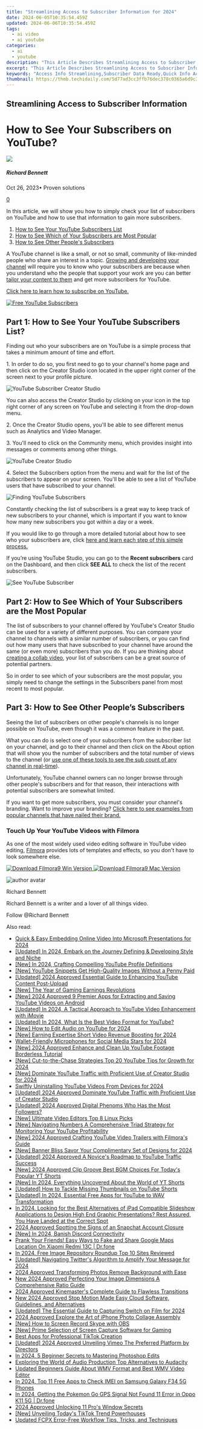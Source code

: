 ```yaml
---
title: "Streamlining Access to Subscriber Information for 2024"
date: 2024-06-05T10:35:54.459Z
updated: 2024-06-06T10:35:54.459Z
tags:
  - ai video
  - ai youtube
categories:
  - ai
  - youtube
description: "This Article Describes Streamlining Access to Subscriber Information for 2024"
excerpt: "This Article Describes Streamlining Access to Subscriber Information for 2024"
keywords: "Access Info Streamlining,Subscriber Data Ready,Quick Info Access,Unified Subscriber Info,Streamlined Subinfo,Easy Subinfo Retrieval,Fast SubInfo Availability"
thumbnail: https://thmb.techidaily.com/5d77ad3cc3ffb76dec378c0365a6d9c3d6e615b3b95a196e8f26206ebb83676d.jpg
---
```


## Streamlining Access to Subscriber Information

# How to See Your Subscribers on YouTube?

![](https://images.wondershare.com/filmora/article-images/richard-bennett.jpg)

##### Richard Bennett

 Oct 26, 2023• Proven solutions

[0](#commentsBoxSeoTemplate)

In this article, we will show you how to simply check your list of subscribers on YouTube and how to use that information to gain more subscribers.

1. [How to See Your YouTube Subscribers List](#how)
2. [How to See Which of Your Subscribers are Most Popular](#popular)
3. [How to See Other People's Subscribers](#others)

A YouTube channel is like a small, or not so small, community of like-minded people who share an interest in a topic. [Growing and developing your channel](https://www.filmora.io/community-blog/24-smart-ways-that-actually-work---how-to-grow-309.html) will require you to know who your subscribers are because when you understand who the people that support your work are you can better [tailor your content to them](https://www.filmora.io/community-blog/understanding-youtube-analytics-%E2%80%93-take-charge-of-your-channel%21-286.html) and get more subscribers for YouTube.

[Click here to learn how to subscribe on YouTube.](https://www.filmora.io/community-blog/how-to-subscribe-on-youtube-for-ios-android-or-browser-313.html)

[![Free YouTube Subscribers](https://images.wondershare.com/filmora/article-images/free-youtube-subscribers.jpg)](https://www.filmora.io/free-youtube-subscribers?utm%5Fsource=blog&utm%5Fcampaign=get%5Fsubs%5Fevergreen&utm%5Fcontent=blog%201)

## Part 1: How to See Your YouTube Subscribers List?

Finding out who your subscribers are on YouTube is a simple process that takes a minimum amount of time and effort.

1\. In order to do so, you first need to go to your channel's home page and then click on the Creator Studio icon located in the upper right corner of the screen next to your profile picture.

![YouTube Subscriber Creator Studio](https://images.wondershare.com/filmora/article-images/see-youtube-subscriber-create-studio.jpg)

You can also access the Creator Studio by clicking on your icon in the top right corner of any screen on YouTube and selecting it from the drop-down menu.

2\. Once the Creator Studio opens, you'll be able to see different menus such as Analytics and Video Manager.

3\. You'll need to click on the Community menu, which provides insight into messages or comments among other things.

![YouTube Creator Studio](https://images.wondershare.com/filmora/article-images/see-youtube-subscriber-community-create-studio.jpg)

4\. Select the Subscribers option from the menu and wait for the list of the subscribers to appear on your screen. You'll be able to see a list of YouTube users that have subscribed to your channel.

![Finding YouTube Subscribers ](https://images.wondershare.com/filmora/article-images/check-youtube-subscriber-in-community.jpg)

Constantly checking the list of subscribers is a great way to keep track of new subscribers to your channel, which is important if you want to know how many new subscribers you got within a day or a week.

If you would like to go through a more detailed tutorial about how to see who your subscribers are, click [here and learn each step of this simple process.](https://www.youtube.com/watch?v=MKndwFejMow)

If you’re using YouTube Studio, you can go to the **Recent subscribers** card on the Dashboard, and then click **SEE ALL** to check the list of the recent subscribers.

![ See YouTube Subscriber](https://images.wondershare.com/filmora/article-images/check-youtube-subscriber-in-youtube-studio.jpg)

## Part 2: How to See Which of Your Subscribers are the Most Popular

The list of subscribers to your channel offered by YouTube's Creator Studio can be used for a variety of different purposes. You can compare your channel to channels with a similar number of subscribers, or you can find out how many users that have subscribed to your channel have around the same (or even more) subscribers than you do. If you are thinking about [creating a collab video](https://www.filmora.io/community-blog/how-to-make-collab-videos-and-grow-your-channel-206.html), your list of subscribers can be a great source of potential partners.

So in order to see which of your subscribers are the most popular, you simply need to change the settings in the Subscribers panel from most recent to most popular.

## Part 3: How to See Other People’s Subscribers

Seeing the list of subscribers on other people's channels is no longer possible on YouTube, even though it was a common feature in the past.

What you can do is select one of your subscribers from the subscriber list on your channel, and go to their channel and then click on the About option that will show you the number of subscribers and the total number of views to the channel (or [use one of these tools to see the sub count of any channel in real-time](https://tools.techidaily.com/wondershare/filmora/download/)).

Unfortunately, YouTube channel owners can no longer browse through other people's subscribers and for that reason, their interactions with potential subscribers are somewhat limited.

If you want to get more subscribers, you must consider your channel's branding. Want to improve your branding? [Click here to see examples from popular channels that have nailed their brand.](https://www.filmora.io/community-blog/how-to-brand-your-youtube-channel-to-get-more-subscribers-411.html)

### Touch Up Your YouTube Videos with Filmora

As one of the most widely used video editing software in YouTube video editing, [Filmora](https://tools.techidaily.com/wondershare/filmora/download/) provides lots of templates and effects, so you don't have to look somewhere else.

[![Download Filmora9 Win Version](https://images.wondershare.com/filmora/guide/download-btn-win.jpg) ](https://tools.techidaily.com/wondershare/filmora/download/) [![Download Filmora9 Mac Version](https://images.wondershare.com/filmora/guide/download-btn-mac.jpg) ](https://tools.techidaily.com/wondershare/filmora/download/)

![author avatar](https://images.wondershare.com/filmora/article-images/richard-bennett.jpg)

Richard Bennett

Richard Bennett is a writer and a lover of all things video.

Follow @Richard Bennett

<span class="atpl-alsoreadstyle">Also read:</span>
<div><ul>
<li><a href="https://facebook-video-footage.techidaily.com/quick-and-easy-embedding-online-video-into-microsoft-presentations-for-2024/"><u>Quick & Easy  Embedding Online Video Into Microsoft Presentations for 2024</u></a></li>
<li><a href="https://facebook-video-footage.techidaily.com/updated-in-2024-embark-on-the-journey-defining-and-developing-style-and-niche/"><u>[Updated] In 2024, Embark on the Journey  Defining & Developing Style and Niche</u></a></li>
<li><a href="https://facebook-video-footage.techidaily.com/new-in-2024-crafting-compelling-youtube-profile-definitions/"><u>[New] In 2024, Crafting Compelling YouTube Profile Definitions</u></a></li>
<li><a href="https://facebook-video-footage.techidaily.com/new-youtube-snippets-get-high-quality-images-without-a-penny-paid/"><u>[New] YouTube Snippets  Get High-Quality Images Without a Penny Paid</u></a></li>
<li><a href="https://facebook-video-footage.techidaily.com/updated-2024-approved-essential-guide-to-enhancing-youtube-content-post-upload/"><u>[Updated] 2024 Approved  Essential Guide to Enhancing YouTube Content Post-Upload</u></a></li>
<li><a href="https://facebook-video-footage.techidaily.com/new-the-year-of-gaming-earnings-revolutions/"><u>[New] The Year of Gaming  Earnings Revolutions</u></a></li>
<li><a href="https://facebook-video-footage.techidaily.com/new-2024-approved-9-premier-apps-for-extracting-and-saving-youtube-videos-on-android/"><u>[New] 2024 Approved  9 Premier Apps for Extracting and Saving YouTube Videos on Android</u></a></li>
<li><a href="https://facebook-video-footage.techidaily.com/updated-in-2024-a-tactical-approach-to-youtube-video-enhancement-with-imovie/"><u>[Updated] In 2024, A Tactical Approach to YouTube Video Enhancement with iMovie</u></a></li>
<li><a href="https://facebook-video-footage.techidaily.com/updated-in-2024-what-is-the-best-video-format-for-youtube/"><u>[Updated] In 2024, What Is the Best Video Format for YouTube?</u></a></li>
<li><a href="https://facebook-video-footage.techidaily.com/new-how-to-edit-audio-on-youtube-for-2024/"><u>[New] How to Edit Audio on YouTube for 2024</u></a></li>
<li><a href="https://facebook-video-footage.techidaily.com/new-earning-expertise-short-video-revenue-boosting-for-2024/"><u>[New] Earning Expertise  Short Video Revenue Boosting for 2024</u></a></li>
<li><a href="https://facebook-video-footage.techidaily.com/wallet-friendly-microphones-for-social-media-stars-for-2024/"><u>Wallet-Friendly Microphones for Social Media Stars for 2024</u></a></li>
<li><a href="https://facebook-video-footage.techidaily.com/new-2024-approved-enhance-and-clean-up-youtube-footage-borderless-tutorial/"><u>[New] 2024 Approved  Enhance and Clean Up YouTube Footage  Borderless Tutorial</u></a></li>
<li><a href="https://facebook-video-footage.techidaily.com/new-cut-to-the-chase-strategies-top-20-youtube-tips-for-growth-for-2024/"><u>[New] Cut-to-the-Chase Strategies  Top 20 YouTube Tips for Growth for 2024</u></a></li>
<li><a href="https://facebook-video-footage.techidaily.com/new-dominate-youtube-traffic-with-proficient-use-of-creator-studio-for-2024/"><u>[New] Dominate YouTube Traffic with Proficient Use of Creator Studio for 2024</u></a></li>
<li><a href="https://facebook-video-footage.techidaily.com/swiftly-uninstalling-youtube-videos-from-devices-for-2024/"><u>Swiftly Uninstalling YouTube Videos From Devices for 2024</u></a></li>
<li><a href="https://facebook-video-footage.techidaily.com/updated-2024-approved-dominate-youtube-traffic-with-proficient-use-of-creator-studio/"><u>[Updated] 2024 Approved  Dominate YouTube Traffic with Proficient Use of Creator Studio</u></a></li>
<li><a href="https://facebook-video-footage.techidaily.com/updated-2024-approved-digital-phenoms-who-has-the-most-followers/"><u>[Updated] 2024 Approved  Digital Phenoms  Who Has the Most Followers?</u></a></li>
<li><a href="https://facebook-video-footage.techidaily.com/new-ultimate-video-editors-top-8-linux-picks/"><u>[New] Ultimate Video Editors  Top 8 Linux Picks</u></a></li>
<li><a href="https://facebook-video-footage.techidaily.com/new-navigating-numbers-a-comprehensive-triad-strategy-for-monitoring-your-youtube-profitability/"><u>[New] Navigating Numbers  A Comprehensive Triad Strategy for Monitoring Your YouTube Profitability</u></a></li>
<li><a href="https://facebook-video-footage.techidaily.com/new-2024-approved-crafting-youtube-video-trailers-with-filmoras-guide/"><u>[New] 2024 Approved  Crafting YouTube Video Trailers with Filmora's Guide</u></a></li>
<li><a href="https://facebook-video-footage.techidaily.com/new-banner-bliss-savor-your-complimentary-set-of-designs-for-2024/"><u>[New] Banner Bliss  Savor Your Complimentary Set of Designs for 2024</u></a></li>
<li><a href="https://facebook-video-footage.techidaily.com/updated-2024-approved-a-novices-roadmap-to-youtube-traffic-success/"><u>[Updated] 2024 Approved  A Novice's Roadmap to YouTube Traffic Success</u></a></li>
<li><a href="https://facebook-video-footage.techidaily.com/new-2024-approved-clip-groove-best-bgm-choices-for-todays-popular-yt-shorts/"><u>[New] 2024 Approved  Clip Groove  Best BGM Choices For Today's Popular YT Shorts</u></a></li>
<li><a href="https://facebook-video-footage.techidaily.com/new-in-2024-everything-uncovered-about-the-world-of-yt-shorts/"><u>[New] In 2024, Everything Uncovered About the World of YT Shorts</u></a></li>
<li><a href="https://facebook-video-footage.techidaily.com/updated-how-to-tackle-missing-thumbnails-on-youtube-shorts/"><u>[Updated] How to Tackle Missing Thumbnails on YouTube Shorts</u></a></li>
<li><a href="https://facebook-video-footage.techidaily.com/updated-in-2024-essential-free-apps-for-youtube-to-wav-transformation/"><u>[Updated] In 2024, Essential Free Apps for YouTube to WAV Transformation</u></a></li>
<li><a href="https://ai-editing-video.techidaily.com/in-2024-looking-for-the-best-alternatives-of-ipad-compatible-slideshow-applications-to-design-high-end-graphic-presentations-rest-assured-you-have-landed-at/"><u>In 2024, Looking for the Best Alternatives of iPad Compatible Slideshow Applications to Design High End Graphic Presentations? Rest Assured, You Have Landed at the Correct Spot</u></a></li>
<li><a href="https://snapchat-videos.techidaily.com/2024-approved-spotting-the-signs-of-an-snapchat-account-closure/"><u>2024 Approved  Spotting the Signs of an Snapchat Account Closure</u></a></li>
<li><a href="https://discord-videos.techidaily.com/new-in-2024-banish-discord-connectivity/"><u>[New] In 2024, Banish Discord Connectivity</u></a></li>
<li><a href="https://fake-location.techidaily.com/prank-your-friends-easy-ways-to-fake-and-share-google-maps-location-on-xiaomi-redmi-13c-drfone-by-drfone-virtual-android/"><u>Prank Your Friends! Easy Ways to Fake and Share Google Maps Location On Xiaomi Redmi 13C | Dr.fone</u></a></li>
<li><a href="https://some-knowledge.techidaily.com/in-2024-free-image-repository-roundup-top-10-sites-reviewed/"><u>In 2024, Free Image Repository Roundup  Top 10 Sites Reviewed</u></a></li>
<li><a href="https://twitter-videos.techidaily.com/updated-navigating-twitters-algorithm-to-amplify-your-message-for-2024/"><u>[Updated] Navigating Twitter's Algorithm to Amplify Your Message for 2024</u></a></li>
<li><a href="https://some-skills.techidaily.com/2024-approved-transforming-photos-remove-background-with-ease/"><u>2024 Approved  Transforming Photos  Remove Background with Ease</u></a></li>
<li><a href="https://ai-video-apps.techidaily.com/new-2024-approved-perfecting-your-image-dimensions-a-comprehensive-ratio-guide/"><u>New 2024 Approved Perfecting Your Image Dimensions A Comprehensive Ratio Guide</u></a></li>
<li><a href="https://extra-guidance.techidaily.com/2024-approved-kinemasters-complete-guide-to-flawless-transitions/"><u>2024 Approved  Kinemaster's Complete Guide to Flawless Transitions</u></a></li>
<li><a href="https://ai-video-tools.techidaily.com/new-2024-approved-stop-motion-made-easy-cloud-software-guidelines-and-alternatives/"><u>New 2024 Approved Stop Motion Made Easy Cloud Software, Guidelines, and Alternatives</u></a></li>
<li><a href="https://screen-activity-recording.techidaily.com/updated-the-essential-guide-to-capturing-switch-on-film-for-2024/"><u>[Updated] The Essential Guide to Capturing Switch on Film for 2024</u></a></li>
<li><a href="https://some-techniques.techidaily.com/2024-approved-explore-the-art-of-iphone-photo-collage-assembly/"><u>2024 Approved  Explore the Art of iPhone Photo Collage Assembly</u></a></li>
<li><a href="https://screen-activity-recording.techidaily.com/new-how-to-screen-record-skype-with-obs/"><u>[New] How to Screen Record Skype with OBS</u></a></li>
<li><a href="https://youtube-help.techidaily.com/new-prime-selection-of-screen-capture-software-for-gaming/"><u>[New] Prime Selection of Screen Capture Software for Gaming</u></a></li>
<li><a href="https://tiktok-clips.techidaily.com/best-apps-for-professional-tiktok-creation/"><u>Best Apps for Professional TikTok Creation</u></a></li>
<li><a href="https://vimeo-videos.techidaily.com/updated-2024-approved-unveiling-vimeo-the-preferred-platform-by-directors/"><u>[Updated] 2024 Approved  Unveiling Vimeo  The Preferred Platform by Directors</u></a></li>
<li><a href="https://extra-lessons.techidaily.com/in-2024-5-beginner-secrets-to-mastering-photoshop-edits/"><u>In 2024, 5 Beginner Secrets to Mastering Photoshop Edits</u></a></li>
<li><a href="https://sound-tweaking.techidaily.com/exploring-the-world-of-audio-production-top-alternatives-to-audacity/"><u>Exploring the World of Audio Production Top Alternatives to Audacity</u></a></li>
<li><a href="https://ai-editing-video.techidaily.com/updated-beginners-guide-about-wmv-format-and-best-wmv-video-editor/"><u>Updated Beginners Guide About WMV Format and Best WMV Video Editor</u></a></li>
<li><a href="https://sim-unlock.techidaily.com/in-2024-top-11-free-apps-to-check-imei-on-samsung-galaxy-f34-5g-phones-by-drfone-android/"><u>In 2024, Top 11 Free Apps to Check IMEI on Samsung Galaxy F34 5G Phones</u></a></li>
<li><a href="https://android-location.techidaily.com/in-2024-getting-the-pokemon-go-gps-signal-not-found-11-error-in-oppo-k11-5g-drfone-by-drfone-virtual/"><u>In 2024, Getting the Pokemon Go GPS Signal Not Found 11 Error in Oppo K11 5G | Dr.fone</u></a></li>
<li><a href="https://some-approaches.techidaily.com/2024-approved-unlocking-11-pros-window-secrets/"><u>2024 Approved  Unlocking 11  Pro's Window Secrets</u></a></li>
<li><a href="https://tiktok-video-files.techidaily.com/new-unveiling-todays-tiktok-trend-powerhouses/"><u>[New] Unveiling Today's TikTok Trend Powerhouses</u></a></li>
<li><a href="https://smart-video-creator.techidaily.com/updated-fcpx-error-free-workflow-tips-tricks-and-techniques/"><u>Updated FCPX Error-Free Workflow Tips, Tricks, and Techniques</u></a></li>
</ul></div>

<ins class="adsbygoogle"
      style="display:block"
      data-ad-client="ca-pub-7571918770474297"
      data-ad-slot="8358498916"
      data-ad-format="auto"
      data-full-width-responsive="true"></ins>